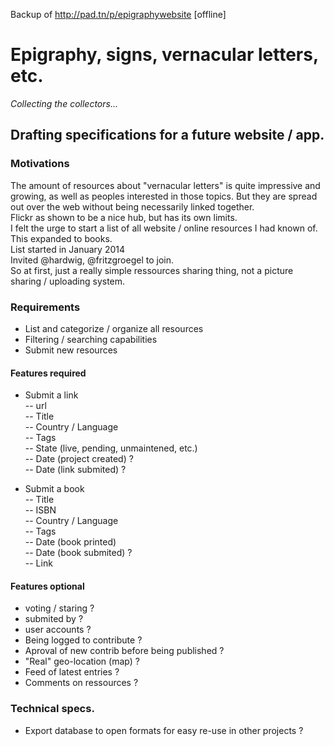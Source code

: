 Backup of http://pad.tn/p/epigraphywebsite [offline]

# Epigraphy, signs, vernacular letters, etc.
*Collecting the collectors...*

## Drafting specifications for a future website / app.

### Motivations
The amount of resources about "vernacular letters" is quite impressive and growing, as well as peoples interested in those topics.
But they are spread out over the web without being necessarily linked together.  
Flickr as shown to be a nice hub, but has its own limits.  
I felt the urge to start a list of all website / online resources I had known of. This expanded to books.  
List started in January 2014  
Invited @hardwig, @fritzgroegel to join.  
So at first, just a really simple ressources sharing thing, not a picture sharing / uploading system.

### Requirements
- List and categorize / organize all resources
- Filtering / searching capabilities
- Submit new resources

#### Features required

- Submit a link  
-- url  
-- Title  
-- Country / Language  
-- Tags  
-- State (live, pending, unmaintened, etc.)  
-- Date (project created) ?  
-- Date (link submited) ?

- Submit a book  
-- Title  
-- ISBN  
-- Country / Language  
-- Tags  
-- Date (book printed)  
-- Date (book submited) ?  
-- Link  

#### Features optional

- voting / staring ?  
- submited by ?
- user accounts ?
- Being logged to contribute ?
- Aproval of new contrib before being published ?
- "Real" geo-location (map) ?
- Feed of latest entries ?
- Comments on ressources ?

### Technical specs.
- Export database to open formats for easy re-use in other projects ?
